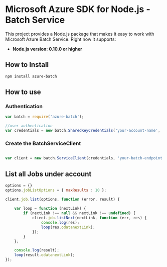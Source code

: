 # Microsoft Azure SDK for Node.js - Batch Service

This project provides a Node.js package that makes it easy to work with Microsoft Azure Batch Service. Right now it supports:
- **Node.js version: 0.10.0 or higher**

## How to Install

```bash
npm install azure-batch
```

## How to use

### Authentication

 ```javascript
 var batch = require('azure-batch');

 //user authentication
 var credentials = new batch.SharedKeyCredentials('your-account-name', 'your-account-key');
 ```

### Create the BatchServiceClient

```javascript

var client = new batch.ServiceClient(credentials, 'your-batch-endpoint');
```

## List all Jobs under account

```javascript
options = {}
options.jobListOptions = { maxResults : 10 };

client.job.list(options, function (error, result) {
    
    var loop = function (nextLink) {
        if (nextLink !== null && nextLink !== undefined) {
            client.job.listNext(nextLink, function (err, res) {
                console.log(res);
                loop(res.odatanextLink);
            });
        }
    };

    console.log(result);
    loop(result.odatanextLink);
});
```

